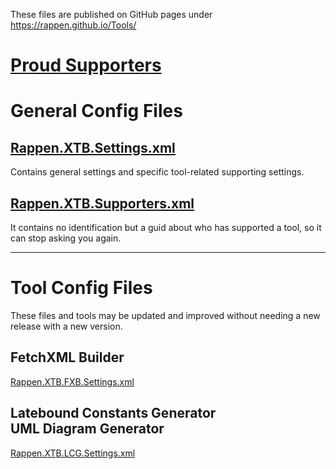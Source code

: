 These files are published on GitHub pages under https://rappen.github.io/Tools/


# [Proud Supporters](https://rappen.github.io/Tools/Supporters/)

# General Config Files

## [Rappen.XTB.Settings.xml](https://rappen.github.io/Tools/Rappen.XTB.Settings.xml)

Contains general settings and specific tool-related supporting settings.

## [Rappen.XTB.Supporters.xml](https://rappen.github.io/Tools/Rappen.XTB.Supporters.xml)
It contains no identification but a guid about who has supported a tool, so it can stop asking you again.

---

# Tool Config Files
These files and tools may be updated and improved without needing a new release with a new version.

## FetchXML Builder
[Rappen.XTB.FXB.Settings.xml](https://rappen.github.io/Tools/Rappen.XTB.FXB.Settings.xml)

## Latebound Constants Generator<br/>UML Diagram Generator
[Rappen.XTB.LCG.Settings.xml](https://rappen.github.io/Tools/Rappen.XTB.LCG.Settings.xml)
